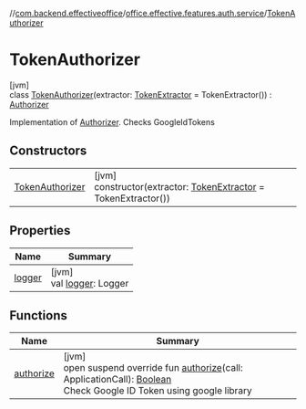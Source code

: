 //[com.backend.effectiveoffice](../../../index.md)/[office.effective.features.auth.service](../index.md)/[TokenAuthorizer](index.md)

# TokenAuthorizer

[jvm]\
class [TokenAuthorizer](index.md)(extractor: [TokenExtractor](../-token-extractor/index.md) = TokenExtractor()) : [Authorizer](../-authorizer/index.md)

Implementation of [Authorizer](../-authorizer/index.md). Checks GoogleIdTokens

## Constructors

| | |
|---|---|
| [TokenAuthorizer](-token-authorizer.md) | [jvm]<br>constructor(extractor: [TokenExtractor](../-token-extractor/index.md) = TokenExtractor()) |

## Properties

| Name | Summary |
|---|---|
| [logger](logger.md) | [jvm]<br>val [logger](logger.md): Logger |

## Functions

| Name | Summary |
|---|---|
| [authorize](authorize.md) | [jvm]<br>open suspend override fun [authorize](authorize.md)(call: ApplicationCall): [Boolean](https://kotlinlang.org/api/latest/jvm/stdlib/kotlin/-boolean/index.html)<br>Check Google ID Token using google library |
